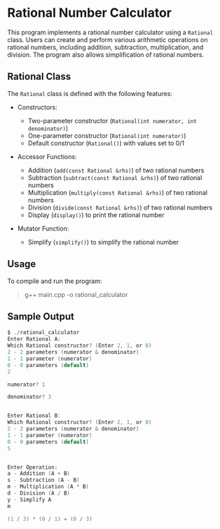 # Rational Number Calculator

This program implements a rational number calculator using a `Rational` class. Users can create and perform various arithmetic operations on rational numbers, including addition, subtraction, multiplication, and division. The program also allows simplification of rational numbers.

## Rational Class

The `Rational` class is defined with the following features:

- Constructors:
	- Two-parameter constructor (`Rational(int numerator, int denominator)`)
	- One-parameter constructor (`Rational(int numerator)`)
	- Default constructor (`Rational()`) with values set to 0/1

- Accessor Functions:
	- Addition (`add(const Rational &rhs)`) of two rational numbers
	- Subtraction (`subtract(const Rational &rhs)`) of two rational numbers
	- Multiplication (`multiply(const Rational &rhs)`) of two rational numbers
	- Division (`divide(const Rational &rhs)`) of two rational numbers
	- Display (`display()`) to print the rational number

- Mutator Function:
  	- Simplify (`simplify()`) to simplify the rational number

## Usage

To compile and run the program:

>	g++ main.cpp -o rational_calculator

## Sample Output
```c
$ ./rational_calculator
Enter Rational A:
Which Rational constructor? (Enter 2, 1, or 0)
2 - 2 parameters (numerator & denominator)    
1 - 1 parameter (numerator)
0 - 0 parameters (default)
2

numerator? 1

denominator? 3


Enter Rational B:
Which Rational constructor? (Enter 2, 1, or 0)
2 - 2 parameters (numerator & denominator)    
1 - 1 parameter (numerator)
0 - 0 parameters (default)
5


Enter Operation:
a - Addition (A + B)      
s - Subtraction (A - B)   
m - Multiplication (A * B)
d - Division (A / B)      
y - Simplify A
m

(1 / 3) * (0 / 1) = (0 / 3)

```
